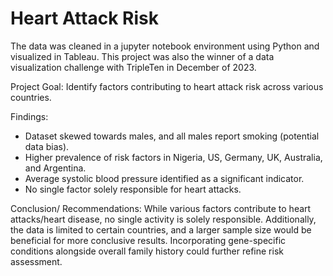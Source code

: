 # Heart Attack Risk
The data was cleaned in a jupyter notebook environment using Python and visualized in Tableau. This project was also the winner of a data visualization challenge with TripleTen in December of 2023. 

Project Goal: Identify factors contributing to heart attack risk across various countries.

Findings:
* Dataset skewed towards males, and all males report smoking (potential data bias).
* Higher prevalence of risk factors in Nigeria, US, Germany, UK, Australia, and Argentina.
* Average systolic blood pressure identified as a significant indicator.
* No single factor solely responsible for heart attacks.

Conclusion/ Recommendations: While various factors contribute to heart attacks/heart disease, no single activity is solely responsible. Additionally, the data is limited to certain countries, and a larger sample size would be beneficial for more conclusive results. Incorporating gene-specific conditions alongside overall family history could further refine risk assessment.